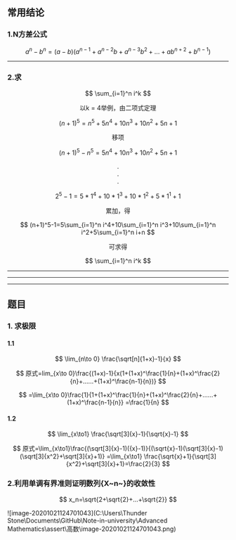 ## 常用结论

### 1.N方差公式

$$
a^n - b^n = (a-b)(a^{n-1}+a^{n-2}b+a^{n-3}b^2+...+ab^{n+2}+b^{n-1} )
$$

----

### 2.求

$$
\sum_{i=1}^n i^k
$$

<center>以k = 4举例，由二项式定理</center>

$$
(n+1)^5=n^5+5n^4+10n^3+10n^2+5n+1
$$

<center>移项</center>

$$
(n+1)^5-n^5=5n^4+10n^3+10n^2+5n+1
$$

<center>.</center>

<center>.</center>

<center>.</center>

$$
2^5-1=5*1^4+10*1^3+10*1^2+5*1^1+1
$$

<center>累加，得</center>

$$
(n+1)^5-1=5\sum_{i=1}^n i^4+10\sum_{i=1}^n i^3+10\sum_{i=1}^n i^2+5\sum_{i=1}^n i+n
$$

<center>可求得</center>

$$
\sum_{i=1}^n i^k
$$

----

---



-----

## 题目

### 1. 求极限

#### 1.1

$$
\lim_{n\to 0} \frac{\sqrt[n]{1+x}-1}{x}
$$


$$
原式=lim_{x\to 0}\frac{(1+x)-1}{x(1+(1+x)^\frac{1}{n}+(1+x)^\frac{2}{n}+......+(1+x)^\frac{n-1}{n})}
$$

$$
=\lim_{x\to 0}\frac{1}{1+(1+x)^\frac{1}{n}+(1+x)^\frac{2}{n}+......+(1+x)^\frac{n-1}{n}}
=\frac{1}{n}
$$

#### 1.2

$$
\lim_{x\to1} \frac{\sqrt[3]{x}-1}{\sqrt{x}-1}
$$

$$
原式=\lim_{x\to1}\frac{(\sqrt[3]{x}-1)({x}-1)}{(\sqrt{x}-1)(\sqrt[3]{x}-1)(\sqrt[3]{x^2}+\sqrt[3]{x}+1)}
=\lim_{x\to1} \frac{\sqrt{x}+1}{\sqrt[3]{x^2}+\sqrt[3]{x}+1}=\frac{2}{3}
$$

### 2.利用单调有界准则证明数列{X~n~}的收敛性

$$
x_n=\sqrt{2+\sqrt{2}+...+\sqrt{2}}
$$

![image-20201021124701043](C:\Users\Thunder Stone\Documents\GitHub\Note-in-university\Advanced Mathematics\assert\高数\image-20201021124701043.png)